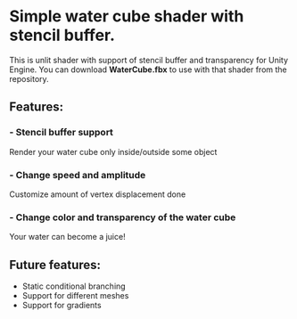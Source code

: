# Simple water cube shader with stencil buffer.
This is unlit shader with support of stencil buffer and transparency for Unity Engine.
You can download **WaterCube.fbx** to use with that shader from the repository.

## Features:
### - Stencil buffer support
Render your water cube only inside/outside some object

### - Change speed and amplitude 
Customize amount of vertex displacement done

### - Change color and transparency of the water cube
Your water can become a juice!

## Future features:
* Static conditional branching
* Support for different meshes
* Support for gradients
